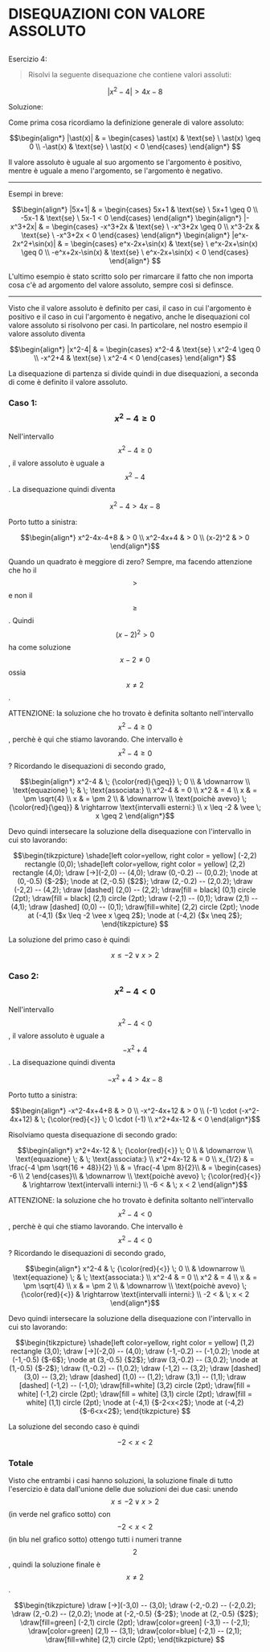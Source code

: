 ﻿# DISEQUAZIONI CON VALORE ASSOLUTO

<!--Upmath extremely simplifies this task by using Markdown and LaTeX. It converts the Markdown syntax extended with LaTeX equations support into HTML code you can publish anywhere on the web.-->

<!--![Paper written in LaTeX](/i/latex.jpg)-->

## 

Esercizio 4:

> Risolvi la seguente disequazione che contiene valori assoluti:

$$|x^2-4| > 4x-8$$

Soluzione: 

Come prima cosa ricordiamo la definizione generale di valore assoluto:

$$\begin{align*}
|\ast(x)| & = \begin{cases}
\ast(x) & \text{se} \ \ast(x) \geq 0 \\
-\ast(x) & \text{se} \ \ast(x) < 0
\end{cases}
\end{align*}
$$

Il valore assoluto è uguale al suo argomento se l'argomento è positivo, mentre è uguale a meno l'argomento, se l'argomento è negativo. 

***
Esempi in breve: 

$$\begin{align*}
|5x+1| & = \begin{cases}
5x+1 & \text{se} \ 5x+1 \geq 0 \\
-5x-1 & \text{se} \ 5x-1 < 0
\end{cases}
\end{align*}
\begin{align*}
|-x^3+2x| & = \begin{cases}
-x^3+2x & \text{se} \ -x^3+2x \geq 0 \\
x^3-2x & \text{se} \ -x^3+2x < 0
\end{cases}
\end{align*}
\begin{align*}
|e^x-2x^2+\sin(x)| & = \begin{cases}
e^x-2x+\sin(x) & \text{se} \ e^x-2x+\sin(x) \geq 0 \\
-e^x+2x-\sin(x) & \text{se} \ e^x-2x+\sin(x) < 0
\end{cases}
\end{align*}
$$

L'ultimo esempio è stato scritto solo per rimarcare il fatto che non importa cosa c'è ad argomento del valore assoluto, sempre così si definsce.
***

Visto che il valore assoluto è definito per casi, il caso in cui l'argomento è positivo e il caso in cui l'argomento è negativo, anche le disequazioni col valore assoluto si risolvono per casi. In particolare, nel nostro esempio il valore assoluto diventa 

$$\begin{align*}
|x^2-4| & = \begin{cases}
x^2-4 & \text{se} \ x^2-4 \geq 0 \\
-x^2+4 & \text{se} \ x^2-4 < 0
\end{cases}
\end{align*}
$$

La disequazione di partenza si divide quindi in due disequazioni, a seconda di come è definito il valore assoluto.
### Caso 1: $$x^2-4 \geq 0 $$ 

Nell'intervallo $$x^2-4 \geq 0$$, il valore assoluto è uguale a $$x^2-4$$. La disequazione quindi diventa 

$$ x^2-4 > 4x-8$$

Porto tutto a sinistra:

$$\begin{align*}
x^2-4x-4+8 & > 0 \\
x^2-4x+4 & > 0 \\
(x-2)^2 & > 0
\end{align*}$$

Quando un quadrato è meggiore di zero? Sempre, ma facendo attenzione che ho il $$>$$ e non il $$\geq$$. Quindi $$(x-2)^2 > 0$$ ha come soluzione $$x-2 \neq 0$$ ossia $$x \neq 2$$. 

ATTENZIONE: la soluzione che ho trovato è definita soltanto nell'intervallo $$x^2-4 \geq 0$$, perchè è qui che stiamo lavorando. Che intervallo è $$x^2-4 \geq 0$$? Ricordando le disequazioni di secondo grado, 

$$\begin{align*}
x^2-4 & \; {\color{red}{\geq}} \;  0 \\
& \downarrow \\
\text{equazione} \; & \; \text{associata:} \\
x^2-4 & = 0 \\
x^2 & = 4 \\
x & = \pm \sqrt{4} \\
x & = \pm 2 \\
& \downarrow  \\
\text{poichè avevo} \; {\color{red}{\geq}} & \rightarrow \text{intervalli esterni:} \\
x \leq -2 & \vee \; x \geq 2 
\end{align*}$$

Devo quindi intersecare la soluzione della disequazione con l'intervallo in cui sto lavorando: 

$$\begin{tikzpicture}
\shade[left color=yellow, right color = yellow] (-2,2) rectangle (0,0);
\shade[left color=yellow, right color = yellow] (2,2) rectangle (4,0);
\draw [->](-2,0) -- (4,0);
\draw (0,-0.2) -- (0,0.2);
\node at (0,-0.5) {$-2$};
\node at (2,-0.5) {$2$};
\draw (2,-0.2) -- (2,0.2);
\draw (-2,2) -- (4,2);
\draw [dashed] (2,0) -- (2,2);
\draw[fill = black] (0,1) circle (2pt);
\draw[fill = black] (2,1) circle (2pt);
\draw (-2,1) -- (0,1);
\draw (2,1) -- (4,1);
\draw [dashed] (0,0) -- (0,1);
\draw[fill=white] (2,2) circle (2pt);
\node at (-4,1) {$x \leq -2 \vee x \geq 2$};
\node at (-4,2) {$x \neq 2$};
\end{tikzpicture}
$$

La soluzione del primo caso è quindi 

$$x \leq -2 \; \vee \; x > 2$$

### Caso 2: $$x^2-4 < 0$$ 

Nell'intervallo $$x^2-4 < 0$$, il valore assoluto è uguale a $$-x^2+4$$. La disequazione quindi diventa 

$$ -x^2+4 > 4x-8$$

Porto tutto a sinistra:

$$\begin{align*}
-x^2-4x+4+8 & > 0 \\
-x^2-4x+12 & > 0 \\
(-1) \cdot (-x^2-4x+12) & \;  {\color{red}{<}} \; 0 \cdot (-1) \\
x^2+4x-12 & < 0 
\end{align*}$$

Risolviamo questa disequazione di secondo grado: 

$$\begin{align*}
x^2+4x-12 & \; {\color{red}{<}} \;  0 \\
& \downarrow \\
\text{equazione} \; & \; \text{associata:} \\
x^2+4x-12 & = 0 \\
x_{1/2} & = \frac{-4 \pm \sqrt{16 + 48}}{2} \\
& = \frac{-4 \pm 8}{2}\\
& = \begin{cases}
-6 \\
2
\end{cases}\\
& \downarrow \\
\text{poichè avevo} \; {\color{red}{<}} & \rightarrow \text{intervalli interni:} \\
-6 < & \; x < 2
\end{align*}$$
 

ATTENZIONE: la soluzione che ho trovato è definita soltanto nell'intervallo $$x^2-4 < 0$$, perchè è qui che stiamo lavorando. Che intervallo è $$x^2-4 < 0$$? Ricordando le disequazioni di secondo grado, 

$$\begin{align*}
x^2-4 & \; {\color{red}{<}} \;  0 \\
& \downarrow \\
\text{equazione} \; & \; \text{associata:} \\
x^2-4 & = 0 \\
x^2 & = 4 \\
x & = \pm \sqrt{4} \\
x & = \pm 2 \\
& \downarrow  \\
\text{poichè avevo} \; {\color{red}{<}} & \rightarrow \text{intervalli interni:} \\
 -2 < & \; x < 2 
\end{align*}$$

Devo quindi intersecare la soluzione della disequazione con l'intervallo in cui sto lavorando: 

$$\begin{tikzpicture}
\shade[left color=yellow, right color = yellow] (1,2) rectangle (3,0);
\draw [->](-2,0) -- (4,0);
\draw (-1,-0.2) -- (-1,0.2);
\node at (-1,-0.5) {$-6$};
\node at (3,-0.5) {$2$};
\draw (3,-0.2) -- (3,0.2);
\node at (1,-0.5) {$-2$};
\draw (1,-0.2) -- (1,0.2);
\draw (-1,2) -- (3,2);
\draw [dashed] (3,0) -- (3,2);
\draw [dashed] (1,0) -- (1,2);
\draw (3,1) -- (1,1);
\draw [dashed] (-1,2) -- (-1,0);
\draw[fill=white] (3,2) circle (2pt);
\draw[fill = white] (-1,2) circle (2pt);
\draw[fill = white] (3,1) circle (2pt);
\draw[fill = white] (1,1) circle (2pt);
\node at (-4,1) {$-2<x<2$};
\node at (-4,2) {$-6<x<2$};
\end{tikzpicture}
$$

La soluzione del secondo caso è quindi 

$$-2 < x < 2$$

### Totale 
Visto che entrambi i casi hanno soluzioni, la soluzione finale di tutto l'esercizio è data dall'unione delle due soluzioni dei due casi: unendo $$x \leq -2 \vee x >2$$ (in verde nel grafico sotto) con $$-2 < x < 2$$ (in blu nel grafico sotto) ottengo tutti i numeri tranne $$2$$, quindi la soluzione finale è $$x \neq 2$$. 

$$\begin{tikzpicture}
\draw [->](-3,0) -- (3,0);
\draw (-2,-0.2) -- (-2,0.2);
\draw (2,-0.2) -- (2,0.2);
\node at (-2,-0.5) {$-2$};
\node at (2,-0.5) {$2$};
\draw[fill=green] (-2,1) circle (2pt);
\draw[color=green] (-3,1) -- (-2,1); 
\draw[color=green] (2,1) -- (3,1); 
\draw[color=blue] (-2,1) -- (2,1); 
\draw[fill=white] (2,1) circle (2pt);
\end{tikzpicture}
$$

